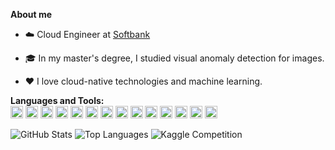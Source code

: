 **About me**

- :cloud: Cloud Engineer at [Softbank](https://www.softbank.jp)

- 🎓 In my master's degree, I studied visual anomaly detection for images.

- ❤️ I love cloud-native technologies and machine learning.

**Languages and Tools:**  
<code><a href="https://www.python.org/"><img height="20" src="https://img.icons8.com/color/48/000000/python.png"></a></code>
<code><a href="https://go.dev/"><img height="20" src="https://img.icons8.com/color/48/000000/golang.png"></a></code>
<code><a href="https://www.ecma-international.org/publications-and-standards/standards/ecma-262/"><img height="20" src="https://img.icons8.com/color/48/000000/javascript--v1.png"></a></code>
<code><a href="https://www.djangoproject.com/"><img height="20" src="https://img.icons8.com/color/48/000000/django.png"></a></code>
<code><a href="https://reactjs.org/"><img height="20" src="https://img.icons8.com/external-tal-revivo-color-tal-revivo/24/000000/external-react-a-javascript-library-for-building-user-interfaces-logo-color-tal-revivo.png"></a></code>
<code><a href="https://www.tensorflow.org/"><img height="20" src="https://img.icons8.com/color/48/000000/tensorflow.png"></a></code>
<code><a href="https://pytorch.org/"><img height="20" src="https://www.vectorlogo.zone/logos/pytorch/pytorch-icon.svg"></a></code>
<code><a href="https://www.terraform.io/"><img height="20" src="https://img.icons8.com/color/48/000000/terraform.png"></a></code>
<code><a href="https://kafka.apache.org/"><img height="20" src="https://user-images.githubusercontent.com/32826608/153747310-d6e3afc4-c317-4a37-b318-e2f8380ab048.png"></a></code>
<code><a href="https://airflow.apache.org/"><img height="20" src="https://cwiki.apache.org/confluence/download/attachments/145723561/airflow_64x64_emoji_transparent.png?api=v2"></a></code>
<code><a href="https://kubernetes.io/"><img height="20" src="https://img.icons8.com/color/48/000000/kubernetes.png"></a></code>
<code><a href="https://aws.amazon.com/"><img height="20" src="https://img.icons8.com/color/48/000000/amazon-web-services.png"></a></code>
<code><a href="https://cloud.google.com/"><img height="20" src="https://img.icons8.com/color/48/000000/google-cloud.png"></a></code>
<code><a href="https://azure.microsoft.com/"><img height="20" src="https://img.icons8.com/fluency/48/000000/azure-1.png"></a></code>

![GitHub Stats](https://github-readme-stats.vercel.app/api?username=Kaniikura&count_private=true&show_icons=true&theme=buefy&line_height=24)
![Top Languages](https://github-readme-stats.vercel.app/api/top-langs/?username=Kaniikura&layout=compact&langs_count=8&theme=buefy&hide=css,html,Blade,jupyter%20notebook)
![Kaggle Competition](https://road-to-kaggle-grandmaster.vercel.app/api/badges/kaniikura/competition/light)
